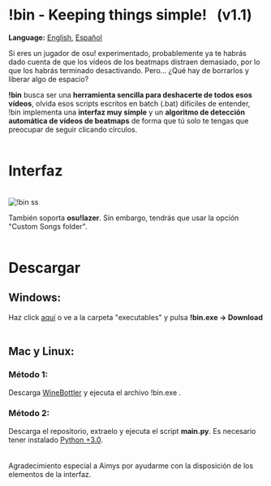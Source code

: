 # !bin - Keeping things simple! &nbsp; (v1.1)

<b>Language:</b> <a href="https://github.com/Axyss/-bin#bin---keeping-things-simple--v11">English</a>, <a href="https://github.com/Axyss/-bin/blob/master/README_es_ES.md#bin---keeping-things-simple--v11">Español</a>

Si eres un jugador de osu! experimentado, probablemente ya te habrás dado cuenta de que los vídeos de los beatmaps distraen demasiado, por lo que los habrás terminado desactivando. 
Pero... ¿Qué hay de borrarlos y liberar algo de espacio?

<b>!bin</b> busca ser una __herramienta sencilla para deshacerte de todos esos vídeos__, olvida esos scripts escritos en batch (.bat) difíciles de entender, !bin implementa una __interfaz muy simple__ y un __algoritmo de detección automática de vídeos de beatmaps__ de forma que tú solo te tengas que preocupar de seguir clicando círculos.
<br/>
<br/>
# Interfaz
<br/>![!bin ss](https://i.imgur.com/xeKsiqQ.png)

También soporta <b>osu!lazer</b>. Sin embargo, tendrás que usar la opción "Custom Songs folder".
<br/>
<br/>
# Descargar
<h2>Windows:</h2>
Haz click <a href="https://github.com/Axyss/-bin/raw/master/executables/!bin.exe">aquí</a> o ve a la carpeta "executables" y pulsa <b>!bin.exe -> Download</b><br/>
<br/>
<h2>Mac y Linux:</h2>
<h3>Método 1:</h3>
Descarga <a href="http://winebottler.kronenberg.org/">WineBottler</a> y ejecuta el archivo !bin.exe .
<h3>Método 2:</h3>
Descarga el repositorio, extraelo y ejecuta el script <b>main.py</b>. Es necesario tener instalado <a href="https://www.python.org/downloads/">Python +3.0</a>.
<br/>&nbsp; 
<br/>&nbsp; <br/>
Agradecimiento especial a Aimys por ayudarme con la disposición de los elementos de la interfaz.
